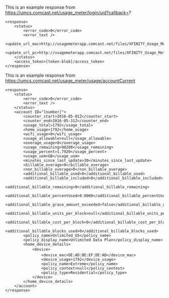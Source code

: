 This is an example response from https://umcs.comcast.net/usage_meter/login/uid?callback=?


    <response>
    	<status>
    		<error_code>0</error_code>
    		<error_text />
    		<update_url_mac>http://usagemeterapp.comcast.net/files/XFINITY_Usage_Meter.zip</update_url_mac>
    		<update_url_pc>http://usagemeterapp.comcast.net/files/XFINITY_Usage_Meter.exe</update_url_pc>
    	</status>
    	<access_token>[token-blob]/access_token>
    </response>


This is an example response from https://umcs.comcast.net/usage_meter/usage/accountCurrent


    <response>
    	<status>
    		<error_code>0</error_code>
    		<error_text />
    	</status>
    	<account ID="[number]">
    		<counter_start>2016-05-01Z</counter_start>
    		<counter_end>2016-05-31Z</counter_end>
    		<usage_total>1792</usage_total>
    		<home_usage>1792</home_usage>
    		<wifi_usage>0</wifi_usage>
    		<usage_allowable>null</usage_allowable>
    		<overage_usage>0</overage_usage>
    		<usage_remaining>98208</usage_remaining>
    		<usage_percent>1.7920</usage_percent>
    		<usage_uom>GB</usage_uom>
    		<minutes_since_last_update>30</minutes_since_last_update>
    		<billable_overage>0</billable_overage>
    		<non_billable_overage>0</non_billable_overage>
    		<additional_billable_used>0</additional_billable_used>
    		<additional_billable_included>0</additional_billable_included>
    		<additional_billable_remaining>0</additional_billable_remaining>
    		<additional_billable_percentUsed>0.0000</additional_billable_percentUsed>
    		<additional_billable_grace_amount_exceeded>false</additional_billable_grace_amount_exceeded>
    		<additional_billable_units_per_block>null</additional_billable_units_per_block>
    		<additional_billable_cost_per_block>0</additional_billable_cost_per_block>
    		<additional_billable_blocks_used>0</additional_billable_blocks_used>
    		<policy_name>Unlimited_G5</policy_name>
    		<policy_display_name>Unlimited Data Plan</policy_display_name>
    		<home_device_details>
				<device>
					<device_mac>DE:AD:BE:EF:DE:AD</device_mac>
					<device_usage>1792</device_usage>
					<policy_name>Extreme</policy_name>
					<policy_context>null</policy_context>
					<policy_type>Residential</policy_type>
				</device>
    		</home_device_details>
    	</account>
    </response>
